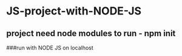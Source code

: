 # JS-project-with-NODE-JS
## project need node modules to run - npm init
###run with NODE JS on localhost
